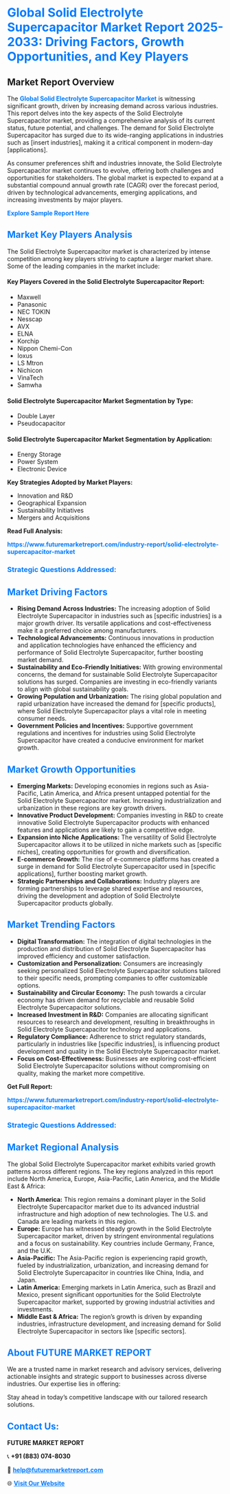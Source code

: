 <h1 style="color: #007BFF;">Global Solid Electrolyte Supercapacitor Market Report 2025-2033: Driving Factors, Growth Opportunities, and Key Players</h1>

<section id="overview">
<h2>Market Report Overview</h2>
<p>The <a href="https://www.futuremarketreport.com/industry-report/solid-electrolyte-supercapacitor-market" style="color: #007BFF; text-decoration: none;"><strong>Global Solid Electrolyte Supercapacitor Market</strong></a> is witnessing significant growth, driven by increasing demand across various industries. This report delves into the key aspects of the Solid Electrolyte Supercapacitor market, providing a comprehensive analysis of its current status, future potential, and challenges. The demand for Solid Electrolyte Supercapacitor has surged due to its wide-ranging applications in industries such as [insert industries], making it a critical component in modern-day [applications].</p>
<p>As consumer preferences shift and industries innovate, the Solid Electrolyte Supercapacitor market continues to evolve, offering both challenges and opportunities for stakeholders. The global market is expected to expand at a substantial compound annual growth rate (CAGR) over the forecast period, driven by technological advancements, emerging applications, and increasing investments by major players.</p>
</section>

<section id="overview">
<p><a href="https://www.futuremarketreport.com/request-sample/reportId=92675" style="color: #007BFF; text-decoration: none;"><strong>Explore Sample Report Here</strong></a></p>
</section>

<section id="key-players">
<h2 style="color: #007BFF;">Market Key Players Analysis</h2>
<p>The Solid Electrolyte Supercapacitor market is characterized by intense competition among key players striving to capture a larger market share. Some of the leading companies in the market include:</p>
<h4>Key Players Covered in the Solid Electrolyte Supercapacitor Report:</h4>
<ul><li>Maxwell</li><li>Panasonic</li><li>NEC TOKIN</li><li>Nesscap</li><li>AVX</li><li>ELNA</li><li>Korchip</li><li>Nippon Chemi-Con</li><li>Ioxus</li><li>LS Mtron</li><li>Nichicon</li><li>VinaTech</li><li>Samwha</li></ul>
<h4>Solid Electrolyte Supercapacitor Market Segmentation by Type:</h4>
<ul><li>Double Layer</li><li>Pseudocapacitor</li></ul>

<h4>Solid Electrolyte Supercapacitor Market Segmentation by Application:</h4>
<ul><li>Energy Storage</li><li>Power System</li><li>Electronic Device</li></ul>
<p><strong>Key Strategies Adopted by Market Players:</strong></p>
<ul>
<li>Innovation and R&D</li>
<li>Geographical Expansion</li>
<li>Sustainability Initiatives</li>
<li>Mergers and Acquisitions</li>
</ul>
</section>

<section>
<p><strong>Read Full Analysis: </strong></p><a href="https://www.futuremarketreport.com/industry-report/solid-electrolyte-supercapacitor-market" style="color: #007BFF; text-decoration: none;"><strong>https://www.futuremarketreport.com/industry-report/solid-electrolyte-supercapacitor-market</strong></a>
<h3 style="color: #007BFF;">Strategic Questions Addressed:</h3>
</section>

<section id="driving-factors">
<h2 style="color: #007BFF;">Market Driving Factors</h2>
<ul>
<li><strong>Rising Demand Across Industries:</strong> The increasing adoption of Solid Electrolyte Supercapacitor in industries such as [specific industries] is a major growth driver. Its versatile applications and cost-effectiveness make it a preferred choice among manufacturers.</li>
<li><strong>Technological Advancements:</strong> Continuous innovations in production and application technologies have enhanced the efficiency and performance of Solid Electrolyte Supercapacitor, further boosting market demand.</li>
<li><strong>Sustainability and Eco-Friendly Initiatives:</strong> With growing environmental concerns, the demand for sustainable Solid Electrolyte Supercapacitor solutions has surged. Companies are investing in eco-friendly variants to align with global sustainability goals.</li>
<li><strong>Growing Population and Urbanization:</strong> The rising global population and rapid urbanization have increased the demand for [specific products], where Solid Electrolyte Supercapacitor plays a vital role in meeting consumer needs.</li>
<li><strong>Government Policies and Incentives:</strong> Supportive government regulations and incentives for industries using Solid Electrolyte Supercapacitor have created a conducive environment for market growth.</li>
</ul>
</section>

<section id="growth-opportunities">
<h2 style="color: #007BFF;">Market Growth Opportunities</h2>
<ul>
<li><strong>Emerging Markets:</strong> Developing economies in regions such as Asia-Pacific, Latin America, and Africa present untapped potential for the Solid Electrolyte Supercapacitor market. Increasing industrialization and urbanization in these regions are key growth drivers.</li>
<li><strong>Innovative Product Development:</strong> Companies investing in R&D to create innovative Solid Electrolyte Supercapacitor products with enhanced features and applications are likely to gain a competitive edge.</li>
<li><strong>Expansion into Niche Applications:</strong> The versatility of Solid Electrolyte Supercapacitor allows it to be utilized in niche markets such as [specific niches], creating opportunities for growth and diversification.</li>
<li><strong>E-commerce Growth:</strong> The rise of e-commerce platforms has created a surge in demand for Solid Electrolyte Supercapacitor used in [specific applications], further boosting market growth.</li>
<li><strong>Strategic Partnerships and Collaborations:</strong> Industry players are forming partnerships to leverage shared expertise and resources, driving the development and adoption of Solid Electrolyte Supercapacitor products globally.</li>
</ul>
</section>

<section id="trending-factors">
<h2 style="color: #007BFF;">Market Trending Factors</h2>
<ul>
<li><strong>Digital Transformation:</strong> The integration of digital technologies in the production and distribution of Solid Electrolyte Supercapacitor has improved efficiency and customer satisfaction.</li>
<li><strong>Customization and Personalization:</strong> Consumers are increasingly seeking personalized Solid Electrolyte Supercapacitor solutions tailored to their specific needs, prompting companies to offer customizable options.</li>
<li><strong>Sustainability and Circular Economy:</strong> The push towards a circular economy has driven demand for recyclable and reusable Solid Electrolyte Supercapacitor solutions.</li>
<li><strong>Increased Investment in R&D:</strong> Companies are allocating significant resources to research and development, resulting in breakthroughs in Solid Electrolyte Supercapacitor technology and applications.</li>
<li><strong>Regulatory Compliance:</strong> Adherence to strict regulatory standards, particularly in industries like [specific industries], is influencing product development and quality in the Solid Electrolyte Supercapacitor market.</li>
<li><strong>Focus on Cost-Effectiveness:</strong> Businesses are exploring cost-efficient Solid Electrolyte Supercapacitor solutions without compromising on quality, making the market more competitive.</li>
</ul>
</section>

<section>
<p><strong>Get Full Report: </strong></p><a href="https://www.futuremarketreport.com/industry-report/solid-electrolyte-supercapacitor-market" style="color: #007BFF; text-decoration: none;"><strong>https://www.futuremarketreport.com/industry-report/solid-electrolyte-supercapacitor-market</strong></a>
<h3 style="color: #007BFF;">Strategic Questions Addressed:</h3>
</section>


<section id="regional-analysis">
<h2 style="color: #007BFF;">Market Regional Analysis</h2>
<p>The global Solid Electrolyte Supercapacitor market exhibits varied growth patterns across different regions. The key regions analyzed in this report include North America, Europe, Asia-Pacific, Latin America, and the Middle East & Africa:</p>
<ul>
<li><strong>North America:</strong> This region remains a dominant player in the Solid Electrolyte Supercapacitor market due to its advanced industrial infrastructure and high adoption of new technologies. The U.S. and Canada are leading markets in this region.</li>
<li><strong>Europe:</strong> Europe has witnessed steady growth in the Solid Electrolyte Supercapacitor market, driven by stringent environmental regulations and a focus on sustainability. Key countries include Germany, France, and the U.K.</li>
<li><strong>Asia-Pacific:</strong> The Asia-Pacific region is experiencing rapid growth, fueled by industrialization, urbanization, and increasing demand for Solid Electrolyte Supercapacitor in countries like China, India, and Japan.</li>
<li><strong>Latin America:</strong> Emerging markets in Latin America, such as Brazil and Mexico, present significant opportunities for the Solid Electrolyte Supercapacitor market, supported by growing industrial activities and investments.</li>
<li><strong>Middle East & Africa:</strong> The region’s growth is driven by expanding industries, infrastructure development, and increasing demand for Solid Electrolyte Supercapacitor in sectors like [specific sectors].</li>
</ul>
</section>

<footer>
<h2 style="color: #007BFF;">About FUTURE MARKET REPORT</h2>
<p>We are a trusted name in market research and advisory services, delivering actionable insights and strategic support to businesses across diverse industries. Our expertise lies in offering:</p>

<p>Stay ahead in today’s competitive landscape with our tailored research solutions.</p>

<h2 style="color: #007BFF;">Contact Us:</h2>
<p><strong>FUTURE MARKET REPORT</strong></p>
<p>📞 <strong>+91 (883) 074-8030</strong></p>
<p>📧 <strong><a href="mailto:help@futuremarketreport.com" style="color: #007BFF;">help@futuremarketreport.com</a></strong></p>
<p>🌐 <strong><a href="https://www.futuremarketreport.com/" style="color: #007BFF;">Visit Our Website</a></strong></p>
</footer>